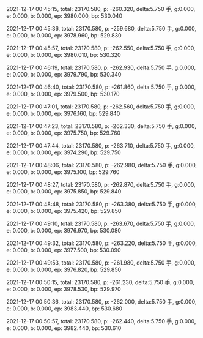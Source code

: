 2021-12-17 00:45:15, total: 23170.580, p: -260.320, delta:5.750 手, g:0.000, e: 0.000, b: 0.000, ep: 3980.000, bp: 530.040

2021-12-17 00:45:36, total: 23170.580, p: -259.680, delta:5.750 手, g:0.000, e: 0.000, b: 0.000, ep: 3978.960, bp: 529.830

2021-12-17 00:45:57, total: 23170.580, p: -262.550, delta:5.750 手, g:0.000, e: 0.000, b: 0.000, ep: 3980.010, bp: 530.320

2021-12-17 00:46:19, total: 23170.580, p: -262.930, delta:5.750 手, g:0.000, e: 0.000, b: 0.000, ep: 3979.790, bp: 530.340

2021-12-17 00:46:40, total: 23170.580, p: -261.860, delta:5.750 手, g:0.000, e: 0.000, b: 0.000, ep: 3979.500, bp: 530.170

2021-12-17 00:47:01, total: 23170.580, p: -262.560, delta:5.750 手, g:0.000, e: 0.000, b: 0.000, ep: 3976.160, bp: 529.840

2021-12-17 00:47:23, total: 23170.580, p: -262.330, delta:5.750 手, g:0.000, e: 0.000, b: 0.000, ep: 3975.750, bp: 529.760

2021-12-17 00:47:44, total: 23170.580, p: -263.710, delta:5.750 手, g:0.000, e: 0.000, b: 0.000, ep: 3974.290, bp: 529.750

2021-12-17 00:48:06, total: 23170.580, p: -262.980, delta:5.750 手, g:0.000, e: 0.000, b: 0.000, ep: 3975.100, bp: 529.760

2021-12-17 00:48:27, total: 23170.580, p: -262.870, delta:5.750 手, g:0.000, e: 0.000, b: 0.000, ep: 3975.850, bp: 529.840

2021-12-17 00:48:48, total: 23170.580, p: -263.380, delta:5.750 手, g:0.000, e: 0.000, b: 0.000, ep: 3975.420, bp: 529.850

2021-12-17 00:49:10, total: 23170.580, p: -263.670, delta:5.750 手, g:0.000, e: 0.000, b: 0.000, ep: 3976.970, bp: 530.080

2021-12-17 00:49:32, total: 23170.580, p: -263.220, delta:5.750 手, g:0.000, e: 0.000, b: 0.000, ep: 3977.500, bp: 530.090

2021-12-17 00:49:53, total: 23170.580, p: -261.980, delta:5.750 手, g:0.000, e: 0.000, b: 0.000, ep: 3976.820, bp: 529.850

2021-12-17 00:50:15, total: 23170.580, p: -261.230, delta:5.750 手, g:0.000, e: 0.000, b: 0.000, ep: 3978.530, bp: 529.970

2021-12-17 00:50:36, total: 23170.580, p: -262.000, delta:5.750 手, g:0.000, e: 0.000, b: 0.000, ep: 3983.440, bp: 530.680

2021-12-17 00:50:57, total: 23170.580, p: -262.440, delta:5.750 手, g:0.000, e: 0.000, b: 0.000, ep: 3982.440, bp: 530.610